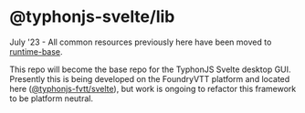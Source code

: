 # @typhonjs-svelte/lib
July '23 - All common resources previously here have been moved to [runtime-base](https://github.com/typhonjs-svelte/runtime-base).

This repo will become the base repo for the TyphonJS Svelte desktop GUI. Presently this is being developed on
the FoundryVTT platform and located here ([@typhonjs-fvtt/svelte](https://github.com/typhonjs-fvtt-lib/svelte)), but
work is ongoing to refactor this framework to be platform neutral.
